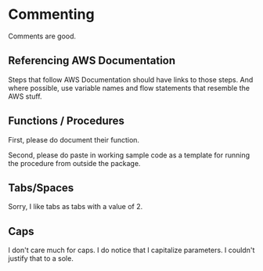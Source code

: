 # Commenting
Comments are good.

## Referencing AWS Documentation
Steps that follow AWS Documentation should have links to those steps. And where possible, use variable names and 
flow statements that resemble the AWS stuff.

## Functions / Procedures
First, please do document their function.

Second, please do paste in working sample code as a template for running the procedure from outside the package. 

## Tabs/Spaces
Sorry, I like tabs as tabs with a value of 2. 

## Caps
I don't care much for caps. I do notice that I capitalize parameters. I couldn't justify that to a sole.

